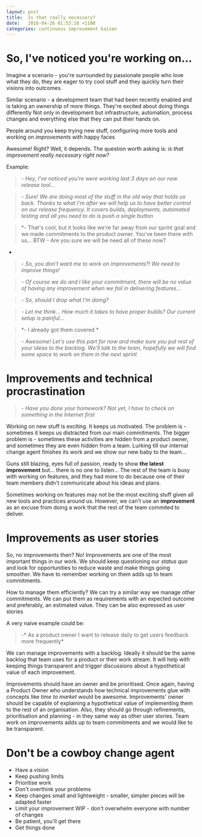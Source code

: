 ```yaml
---
layout: post
title:  Is that really necessary? 
date:   2016-04-26 01:53:18 +1100
categories: continuous improvement kaizen
---
```


# So, I've noticed you're working on...
Imagine a scenario - you're surrounded by passionate people who love what they do, 
they are eager to try cool stuff and they quickly turn their visions into outcomes.

Similar scenario - a development team that had been recently enabled and 
is taking an ownership of more things. They're excited about doing things differently
Not only in development but infrastructure, automation, process changes and 
everything else that they can put their hands on. 

People around you keep trying new stuff, configuring more tools and working on *improvements* with
happy faces

Awesome! Right?
Well, it depends. The question worth asking is: *is that improvement really necessary right now?*

Example:

>*\- Hey, I've noticed you're were working last 3 days on our new release tool...*

>*\- Sure! We are doing most of the stuff in the old way that holds us back. Thanks to what I'm after we will help us to have better control on our release frequency.
It covers builds, deployments, automated testing and all you need to do is push a single button* 

>*\- That's cool, but it looks like we're far away from our sprint goal and we made commitments
to the product owner. You've been there with us...
BTW - Are you sure we will be need all of these now?
*

>*\- So, you don't want me to work on improvements?! We need to improve things!*

>*\- Of course we do and I like your commitment, there will be no value of having any improvement when we fail in delivering features...*

>*\- So, should I drop what I'm doing?*

>*\- Let me think... How much it takes to have proper builds? Our current setup is painful...*

>*\- I already got them covered *

>*\- Awesome! Let's use this part for now and make sure you put rest of your ideas to the backlog.
We'll talk to the team, hopefully we will find some space to work on them in the next sprint*

# Improvements and technical procrastination

>*\- Have you done your homework? Not yet, I have to check on something in the Internet first*

Working on new stuff is exciting. It keeps us motivated. The problem is - sometimes it 
keeps us distracted from our main commitments. The bigger problem is - sometimes 
these activities are hidden from a product owner, and sometimes they are even hidden from a team.
Lurking till our internal change agent finishes its work and we show our new baby to the team...

Guns still blazing, eyes full of passion, ready to show **the latest improvement** but... 
there is no one to listen... The rest of the team is busy with working on features, 
and they had more to do because one of their team members didn't communicate about his ideas and plans.

Sometimes working on features may not be the most exciting stuff given all new tools and 
practices around us. However, we can't use an **improvement** as an excuse from doing a work that the 
rest of the team commited to deliver.


# Improvements as user stories
So, no improvements then? No! Improvements are one of the most important things in our work.
We should keep questioning our *status quo* and look for opportunities to reduce waste and
make things going smoother. We have to remember working on them adds up to team commitments.

How to manage them efficiently? We can try a similar way we manage other commitments.
We can put them as requirements with an expected outcome and preferably, an estimated value.
They can be also expressed as user stories

A very naive example could be:

>\-* As a product owner I want to release daily to get users feedback more frequently*

We can manage improvements with a backlog. Ideally it should be the same backlog that team uses for 
a product or their work stream. It will help with keeping things transparent and trigger discussions 
about a hypothetical value of each improvement.

Improvements should have an owner and be prioritised. Once again, having a Product Owner who 
understands how technical improvements glue with concepts like *time to market* would be awesome.
Improvements' owner should be capable of explaining a hypothetical value of implementing them to the 
rest of an organisation. Also, they should go through refinements, prioritisation 
and planning - in they same way as other user stories. 
Team work on improvements adds up to team commitments and we would like to be transparent.



# Don't be a cowboy change agent
* Have a vision
* Keep pushing limits
* Prioritise work
* Don't overthink your problems
* Keep changes small and lightweight - smaller, simpler pieces will be adapted faster
* Limit your improvement WIP - don't overwhelm everyone with number of changes
* Be patient, you'll get there
* Get things done